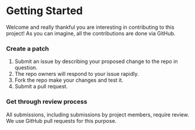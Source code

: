 # Getting Started

Welcome and really thankful you are interesting in contributing to this project!
As you can imagine, all the contributions are done via GitHub.

### Create a patch

1. Submit an issue by describing your proposed change to the repo in question.
2. The repo owners will respond to your issue rapidly.
3. Fork the repo make your changes and test it.
4. Submit a pull request.

### Get through review process

All submissions, including submissions by project members, require review. We use GitHub pull requests for this purpose.

